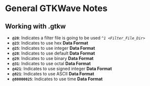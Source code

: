 
# General GTKWave Notes


## Working with .gtkw



- **`@20`**: Indicates a filter file is going to be used *`^1 <Filter_File_Dir>`*
- **`@23`**: Indicates to use hex **Data Format**
- **`@25`**: Indicates to use integer **Data Format**
- **`@28`**: Indicates to use default **Data Format**
- **`@29`**: Indicates to use binary **Data Format**
- **`@31`**: Indicates to use octal **Data Format**
- **`@421`**: Indicates to use signed integer **Data Format**
- **`@821`**: Indicates to use ASCII **Data Format**
- **`@80000025`**: Indicates to use time **Data Format**